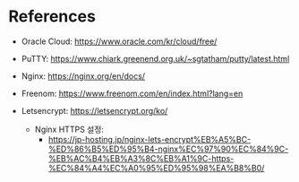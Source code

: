 # References

- Oracle Cloud: https://www.oracle.com/kr/cloud/free/

- PuTTY: https://www.chiark.greenend.org.uk/~sgtatham/putty/latest.html

- Nginx: https://nginx.org/en/docs/

- Freenom: https://www.freenom.com/en/index.html?lang=en

- Letsencrypt:  https://letsencrypt.org/ko/
  - Nginx HTTPS 설정:
    - https://jp-hosting.jp/nginx-lets-encrypt%EB%A5%BC-%ED%86%B5%ED%95%B4-nginx%EC%97%90%EC%84%9C-%EB%AC%B4%EB%A3%8C%EB%A1%9C-https-%EC%84%A4%EC%A0%95%ED%95%98%EA%B8%B0/
